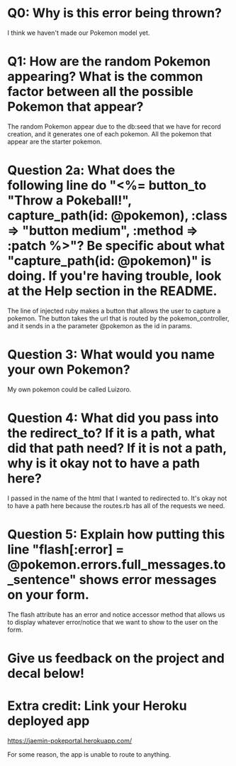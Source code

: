 # Q0: Why is this error being thrown?
I think we haven't made our Pokemon model yet.	


# Q1: How are the random Pokemon appearing? What is the common factor between all the possible Pokemon that appear? 

The random Pokemon appear due to the db:seed that we have for record creation, and it generates one of each pokemon. All the pokemon that appear are the starter pokemon.

# Question 2a: What does the following line do "<%= button_to "Throw a Pokeball!", capture_path(id: @pokemon), :class => "button medium", :method => :patch %>"? Be specific about what "capture_path(id: @pokemon)" is doing. If you're having trouble, look at the Help section in the README.

The line of injected ruby makes a button that allows the user to capture a pokemon. The button takes the url that is routed by the pokemon_controller, and it sends in a the parameter @pokemon as the id in params. 

# Question 3: What would you name your own Pokemon?

My own pokemon could be called Luizoro.

# Question 4: What did you pass into the redirect_to? If it is a path, what did that path need? If it is not a path, why is it okay not to have a path here?

I passed in the name of the html that I wanted to redirected to. It's okay not to have a path here because the routes.rb has all of the requests we need.

# Question 5: Explain how putting this line "flash[:error] = @pokemon.errors.full_messages.to_sentence" shows error messages on your form.

The flash attribute has an error and notice accessor method that allows us to display whatever error/notice that we want to show to the user on the form.



# Give us feedback on the project and decal below!

# Extra credit: Link your Heroku deployed app
https://jaemin-pokeportal.herokuapp.com/

For some reason, the app is unable to route to anything. 